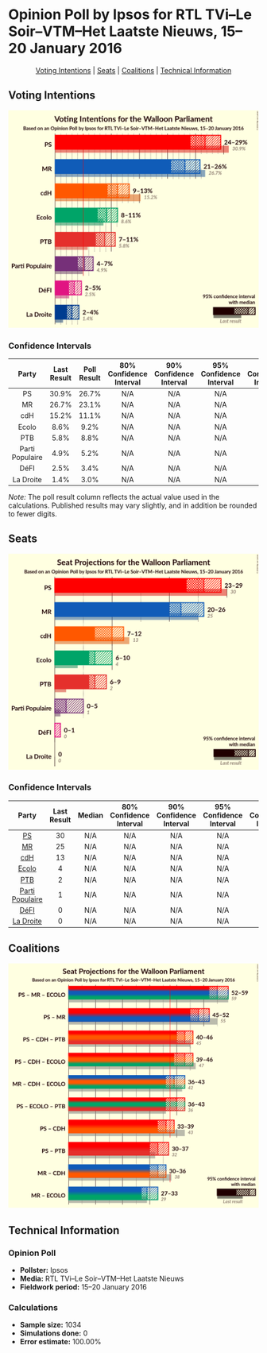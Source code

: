 # Opinion Poll by Ipsos for RTL TVi–Le Soir–VTM–Het Laatste Nieuws, 15–20 January 2016

<p align="center"><a href="#voting-intentions">Voting Intentions</a> | <a href="#seats">Seats</a> | <a href="#coalitions">Coalitions</a> | <a href="#technical-information">Technical Information</a></p>

## Voting Intentions

![Graph with voting intentions not yet produced](2016-01-20-Ipsos.png "Voting Intentions")

### Confidence Intervals

| Party | Last Result | Poll Result | 80% Confidence Interval | 90% Confidence Interval | 95% Confidence Interval | 99% Confidence Interval |
|:-----:|:-----------:|:-----------:|:-----------------------:|:-----------------------:|:-----------------------:|:-----------------------:|
| PS | 30.9% | 26.7% | N/A |N/A |N/A |N/A |
| MR | 26.7% | 23.1% | N/A |N/A |N/A |N/A |
| cdH | 15.2% | 11.1% | N/A |N/A |N/A |N/A |
| Ecolo | 8.6% | 9.2% | N/A |N/A |N/A |N/A |
| PTB | 5.8% | 8.8% | N/A |N/A |N/A |N/A |
| Parti Populaire | 4.9% | 5.2% | N/A |N/A |N/A |N/A |
| DéFI | 2.5% | 3.4% | N/A |N/A |N/A |N/A |
| La Droite | 1.4% | 3.0% | N/A |N/A |N/A |N/A |

*Note:* The poll result column reflects the actual value used in the calculations. Published results may vary slightly, and in addition be rounded to fewer digits.

## Seats

![Graph with seats not yet produced](2016-01-20-Ipsos-seats.png "Seats")

### Confidence Intervals

| Party | Last Result | Median | 80% Confidence Interval | 90% Confidence Interval | 95% Confidence Interval | 99% Confidence Interval |
|:-----:|:-----------:|:------:|:-----------------------:|:-----------------------:|:-----------------------:|:-----------------------:|
| <a href="#ps">PS</a> | 30 | N/A | N/A |N/A |N/A |N/A |
| <a href="#mr">MR</a> | 25 | N/A | N/A |N/A |N/A |N/A |
| <a href="#cdh">cdH</a> | 13 | N/A | N/A |N/A |N/A |N/A |
| <a href="#ecolo">Ecolo</a> | 4 | N/A | N/A |N/A |N/A |N/A |
| <a href="#ptb">PTB</a> | 2 | N/A | N/A |N/A |N/A |N/A |
| <a href="#parti-populaire">Parti Populaire</a> | 1 | N/A | N/A |N/A |N/A |N/A |
| <a href="#défi">DéFI</a> | 0 | N/A | N/A |N/A |N/A |N/A |
| <a href="#la-droite">La Droite</a> | 0 | N/A | N/A |N/A |N/A |N/A |


## Coalitions

![Graph with coalitions seats not yet produced](2016-01-20-Ipsos-coalitions-seats.png "Coalitions Seats")


## Technical Information

### Opinion Poll

+ **Pollster:** Ipsos
+ **Media:** RTL TVi–Le Soir–VTM–Het Laatste Nieuws
+ **Fieldwork period:** 15–20 January 2016

### Calculations

+ **Sample size:** 1034
+ **Simulations done:** 0
+ **Error estimate:** 100.00%

